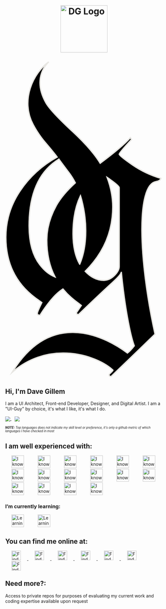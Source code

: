 
# <p align='center'><img src="https://www.davegillem.com/images/svg/loadingLogo.svg" alt="DG Logo" width="150" height="150" hspace="20" align='center' /><br/>
<svg xmlns='http://www.w3.org/2000/svg' viewBox='0 0 250 500' id='loadingLogo' enable-background='new 0 0 93 78'>
	<path
		stroke='#e7e6e2'
		stroke-width='2'
		stroke-linecap='round'
		stroke-miterlimit='10'
		className='dgLogoGroup dgLogoPath'
		stroke-dasharray='2800 2800'
		stroke-dashoffset='-50'
		opacity='0'
		style='opacity: 1; stroke-dashoffset: 50px;'
		d='M201.7 163.3c13.9 9.5 29 16.6 45.3 21.4 0 1.6-2.3 4.3-7.8 5.2-31.2 5.2-27.8 121.9-1.5 240.7-40.6 39-33.4 32.4-56 53.8-1.1 1-12 11.5-13.6 13-1.8.2-3.4-.7-3.3-2.8 0-1.3 7-6.5 6.1-7.3-15.1-13.7-45.1-26.8-78.9-26.8-26.5 0-55.3 8.1-81 30.3 29.7-48.3 64.6-63 96.1-63 40.8 0 75.9 24.5 86.8 32.6 2.5-1.8 7.2-6.6 10.9-11.4-5.9-15.4-14.9-59.1-20.6-116.8.3 2.8-4.9 8.7-14.8 17.6-9.9 8.9-27.6 25.5-53.1 49.9-2.2 0-3.3-1-3.3-2.9l7.7-11.4-4.8-3.8c-9.4-6.6-17.5-14-24.3-22.2-.4.2-.7.5-1.1.7-16.9 10.6-34.4 39.2-35.3 40.7-2.9 0-4.3-1-4.3-2.9 0-1.6 2.4-7.3 7.2-17.1l-5.3-3.8C18.3 353.7 1 320.6 1 277.6c0-26.3 7.5-50.6 22.5-72.9 15-22.3 34.6-40.1 58.9-53.5-3.2-4.4-9.2-11.7-17.9-21.9-8.8-10.1-15.2-20-20.1-29.2C23.6 61.4 44.5 18.2 69 1c-1.4 1.2-27.2 24.2-4.5 64.5 4.8 8.5 19.3 24.2 44 46.9 18.8 17.4 32.9 33.5 42.2 48.5 23-17 39-30.5 47.9-40.4l1.9 2.9c-13.1 13.9-19.6 21.7-19.6 23.3 0 1.6 6.9 7.1 20.8 16.6M81.3 227.2c6.4-11.3 16.3-23.1 29.9-35.4-2.9-5.7-6.3-11.1-10.1-16.1-9.3-12.3-14.6-19.4-15.9-21.3-31.6 19.2-47.4 54.4-47.4 105.4 0 26.2 5.7 46.6 17 61.2 7.4 9.6 15.5 16 24.2 19.3-8.7-16.7-13-36.1-13-58.2 0-18.3 5.1-36.6 15.3-54.9m99.6 96.7V199.4c0-1.9-4.9-6.2-14.8-13.1-1.6-1.1-3-2.1-4.4-3 5.9 15.7 8.9 31.2 8.9 46.6 0 39-14.6 72.8-43.7 101.5 9 9.5 18.9 14.3 29.7 14.3 6.1 0 11.6-2.6 16.8-7.7 4.9-5 7.5-9.7 7.5-14.1m-62.7-3.6c6.4-14.9 9.6-32.5 9.6-52.8 0-15.7-2.1-31.9-6.4-48.5-.6-2.3-1.3-4.6-2-6.8-7.9 16.1-11.9 36.2-11.9 60.2.1 19.8 3.7 35.8 10.7 47.9'/>
</svg><h2>Hi, I'm Dave Gillem </h2>
I am a UI Architect, Front-end Developer, Designer, and Digital Artist. I am a "UI-Guy" by choice, it's what I like, it's what I do.</p>

<a href="https://github.com/davegillem/github-readme-stats">
  <img align="center" src="https://github-readme-stats.vercel.app/api?username=davegillem&show_icons=true&theme=vue-dark&count_private=true&langs_count=5&include_all_commits=true" />
</a>
<a href="https://github.com/davegillem">
  <img align="center" src="https://github-readme-stats.vercel.app/api/top-langs/?username=davegillem&show_icons=true&theme=vue-dark&count_private=true&langs_count=5&include_all_commits=true&hide=html"  hspace="10" />
</a>

<sub><sup><i><b>NOTE:</b> Top languages does not indicate my skill level or preference, it's only a github metric of which languages I have checked in most</i></sup></sub>

## I am well experienced with:
<p align="left">
  <img src="https://devicons.github.io/devicon/devicon.git/icons/javascript/javascript-original.svg" alt="I know Javascript" width="40" height="40" hspace="20" />
  <img src="https://devicons.github.io/devicon/devicon.git/icons/typescript/typescript-original.svg" alt="I know Typescript" width="40" height="40" hspace="20" />
  <img src="https://devicons.github.io/devicon/devicon.git/icons/react/react-original-wordmark.svg" alt="I know React.js" width="40" height="40" hspace="20" />
  <img src="https://devicons.github.io/devicon/devicon.git/icons/vuejs/vuejs-original-wordmark.svg" alt="I know Vue.js" width="40" height="40" hspace="20" />
  <img src="https://devicons.github.io/devicon/devicon.git/icons/html5/html5-original-wordmark.svg" alt="I know HTML" width="40" height="40" hspace="20" />
  <img src="https://devicons.github.io/devicon/devicon.git/icons/css3/css3-original-wordmark.svg" alt="I know CSS" width="40" height="40" hspace="20" />
  <img src="https://devicons.github.io/devicon/devicon.git/icons/sass/sass-original.svg" alt="I know SASS/SCSS" width="40" height="40" hspace="20" />
  <img src="https://devicons.github.io/devicon/devicon.git/icons/less/less-plain-wordmark.svg" alt="I know {less}" width="40" height="40" hspace="20" />
  <img src="https://devicons.github.io/devicon/devicon.git/icons/webpack/webpack-original.svg" alt="I know Webpack" width="40" height="40" hspace="20" />
  <img src="https://devicons.github.io/devicon/devicon.git/icons/babel/babel-original.svg" alt="I know Babel" width="40" height="40" hspace="20" />
  <img src="https://www.vectorlogo.zone/logos/jestjsio/jestjsio-ar21.svg" alt="I know Jest" width="40" height="40" hspace="20" />
  <img src="https://devicons.github.io/devicon/devicon.git/icons/bootstrap/bootstrap-plain.svg" alt="I know Bootstrap" width="40" height="40" hspace="20" />
  <img src="https://devicons.github.io/devicon/devicon.git/icons/git/git-plain-wordmark.svg" alt="I know Git" width="40" height="40" hspace="20" />
  <img src="https://devicons.github.io/devicon/devicon.git/icons/sketch/sketch-original.svg" alt="I know Sketch" width="40" height="40" hspace="20" />
  <img src="https://devicons.github.io/devicon/devicon.git/icons/photoshop/photoshop-plain.svg" alt="I know Adobe Photoshop" width="40" height="40" hspace="20" />
  <img src="https://devicons.github.io/devicon/devicon.git/icons/illustrator/illustrator-plain.svg" alt="I know Adobe Illustrator" width="40" height="40" hspace="20" />
</p>

### I’m currently learning:
<p align="left">
  <img src="https://devicons.github.io/devicon/devicon.git/icons/nodejs/nodejs-original-wordmark.svg" alt="Learning Node.js" width="40" height="40" hspace="20" />
  <img src="https://www.vectorlogo.zone/logos/graphql/graphql-icon.svg" alt="Learning GraphQL" width="40" height="40" hspace="20" />
</p>

## You can find me online at:
<p align="left">
<a href="https://linkedin.com/in/davegillem" target="blank" title="Find me on LinkedIn" >
<img  src="https://devicons.github.io/devicon/devicon.git/icons/linkedin/linkedin-original.svg" alt="Find me on LinkedIn" height="30" width="30" hspace="20" />
</a>
 <a href="https://www.behance.net/davegillem" target="blank" title="Find me on Behance" >
<img  src="https://devicons.github.io/devicon/devicon.git/icons/behance/behance-original.svg" alt="Find me on Behance" height="30" width="30" hspace="20" />
</a>
<a href="https://dribbble.com/davegillem" target="blank" title="Find me on Dribbble" >
<img  src="https://www.vectorlogo.zone/logos/dribbble/dribbble-icon.svg" alt="Find me on Dribbble" height="30" width="30" hspace="20" />
</a> 
<a href="https://codepen.io/davegillem" target="blank" title="Find me on Codepen" >
<img  src="https://devicons.github.io/devicon/devicon.git/icons/codepen/codepen-plain.svg" alt="Find me on Codepen" height="30" width="30" hspace="20" />
</a> 
<a href="https://dev.to/davegillem" target="blank" title="Find me on Dev.to" >
<img  src="https://www.vectorlogo.zone/logos/devto/devto-icon.svg" alt="Find me on Dev.to" height="30" width="30" hspace="20" />
</a> 
<a href="https://stackoverflow.com/users/davegillem" target="blank" title="Find me on Stack Overflow" >
<img  src="https://www.vectorlogo.zone/logos/stackoverflow/stackoverflow-icon.svg" alt="Find me on Stack Overflow" height="30" width="30" hspace="20" />
</a> 
<a href="https://codesandbox.com/davegillem" target="blank" title="Find me on CodeSandbox" >
<img  src="https://cdn.jsdelivr.net/npm/simple-icons@3.0.1/icons/codesandbox.svg" alt="Find me on CodeSandbox" height="30" width="30" hspace="20" />
</a> 
</p>

## Need more?:
<p align="left">
Access to private repos for purposes of evaluating my current work and coding expertise available upon request
</p>
